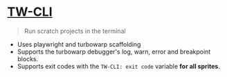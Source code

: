 # [TW-CLI](https://github.com/inflated-goboscript/tw-cli)

> Run scratch projects in the terminal

- Uses playwright and turbowarp scaffolding
- Supports the turbowarp debugger's log, warn, error and breakpoint blocks.
- Supports exit codes with the `TW-CLI: exit code` variable **for all sprites**.
